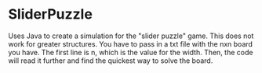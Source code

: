 # SliderPuzzle
Uses Java to create a simulation for the "slider puzzle" game. 
This does not work for greater structures. You have to pass in a txt file with the nxn board you have. The first line is n, which is the value for the width. Then, the code will read it further and find the quickest way to solve the board.
